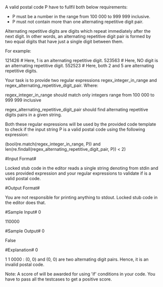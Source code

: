 A valid postal code P have to fullfil both below requirements:

* P must be a number in the range from 100 000 to 999 999 inclusive.
* P must not contain more than one alternating repetitive digit pair.

Alternating repetitive digits are digits which repeat immediately after the next digit. In other words, an alternating repetitive digit pair is formed by two equal digits that have just a single digit between them.

For example:

121426 # Here, 1 is an alternating repetitive digit.
523563 # Here, NO digit is an alternating repetitive digit.
552523 # Here, both 2 and 5 are alternating repetitive digits.

Your task is to provide two regular expressions regex_integer_in_range and regex_alternating_repetitive_digit_pair. Where:

regex_integer_in_range should match only integers range from 100 000 to 999 999 inclusive

regex_alternating_repetitive_digit_pair should find alternating repetitive digits pairs in a given string.

Both these regular expressions will be used by the provided code template to check if the input string P is a valid postal code using the following expression:

(bool(re.match(regex_integer_in_range, P)) 
and len(re.findall(regex_alternating_repetitive_digit_pair, P)) < 2)

#Input Format#

Locked stub code in the editor reads a single string denoting from stdin and uses provided expression and your regular expressions to validate if is a valid postal code.

#Output Format#

You are not responsible for printing anything to stdout. Locked stub code in the editor does that.

#Sample Input# 
0

110000

#Sample Output#
0

False

#Explanation#
0

1 1 0000 : (0, 0) and (0, 0) are two alternating digit pairs. Hence, it is an invalid postal code.

Note:
A score of will be awarded for using 'if' conditions in your code.
You have to pass all the testcases to get a positive score.
